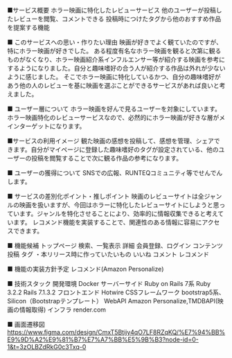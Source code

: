 ■サービス概要
ホラー映画に特化したレビューサービス
他のユーザーが投稿したレビューを閲覧、コメントできる
投稿時につけたタグから他のおすすめ作品を提案する機能

■ このサービスへの思い・作りたい理由
映画が好きでよく観ていたのですが、特にホラー映画が好きでした。
ある程度有名なホラー映画を観ると次第に観るものがなくなり、ホラー映画紹介系インフルエンサー等が紹介する映画を参考にするようになりました。自分と趣味嗜好の合う人が紹介する作品は外れが少ないように感じました。
そこでホラー映画に特化しているかつ、自分の趣味嗜好があう他の人のレビューを基に映画を選ぶことができるサービスがあれば良いと考えました。

■ ユーザー層について
ホラー映画を好んで見るユーザーを対象にしています。
ホラー映画特化のレビューサービスなので、必然的にホラー映画が好きな層がメインターゲットになります。

■サービスの利用イメージ
観た映画の感想を投稿して、感想を管理、シェアできます。自分がマイページに登録した趣味嗜好のタグが設定されている、他のユーザーの投稿を閲覧することで次に観る作品の参考になります。

■ ユーザーの獲得について
SNSでの広報、RUNTEQコミュニティ等でせんでんします。

■ サービスの差別化ポイント・推しポイント
映画のレビューサイトは全ジャンルの映画を扱いますが、今回はホラーに特化したレビューサイトにしようと思っています。ジャンルを特化させることにより、効率的に情報収集できると考えています。
レコメンド機能を実装することで、関連性のある情報に容易にアクセスできます。

■ 機能候補
トップページ
検索、一覧表示
詳細
会員登録、ログイン
コンテンツ投稿
タグ
・本リリース時に作っていたいもの
いいね
コメント
レコメンド

■ 機能の実装方針予定
レコメンド(Amazon Personalize)

■ 技術スタック
開発環境 Docker
サーバーサイド Ruby on Rails 7系
Ruby 3.2.2 Rails 7.1.3.2
フロントエンド Hotwire
CSSフレームワーク bootstrap5系、Silicon（Bootstrapテンプレート）
WebAPI Amazon Personalize,TMDBAPI(映画の情報取得)
インフラ render.com


■ 画面遷移図
https://www.figma.com/design/CmxT5Btijy4qO7LF8RZqKQ/%E7%94%BB%E9%9D%A2%E9%81%B7%E7%A7%BB%E5%9B%B3?node-id=0-1&t=3zOLBZdRkG0c3Txq-0